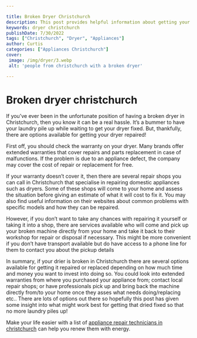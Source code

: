 ```yaml
---

title: Broken Dryer Christchurch
description: This post provides helpful information about getting your broken dryer fixed in Christchurch, so if you're looking for an easy and reliable solution, keep reading to find out more!
keywords: dryer christchurch
publishDate: 7/30/2022
tags: ["Christchurch", "Dryer", "Appliances"]
author: Curtis
categories: ["Appliances Christchurch"]
cover: 
 image: /img/dryer/3.webp
 alt: 'people from christchurch with a broken dryer'

---
```


# Broken dryer christchurch

If you’ve ever been in the unfortunate position of having a broken dryer in Christchurch, then you know it can be a real hassle. It’s a bummer to have your laundry pile up while waiting to get your dryer fixed. But, thankfully, there are options available for getting your dryer repaired! 

First off, you should check the warranty on your dryer. Many brands offer extended warranties that cover repairs and parts replacement in case of malfunctions. If the problem is due to an appliance defect, the company may cover the cost of repair or replacement for free. 

If your warranty doesn’t cover it, then there are several repair shops you can call in Christchurch that specialise in repairing domestic appliances such as dryers. Some of these shops will come to your home and assess the situation before giving an estimate of what it will cost to fix it. You may also find useful information on their websites about common problems with specific models and how they can be repaired. 

However, if you don’t want to take any chances with repairing it yourself or taking it into a shop, there are services available who will come and pick up your broken machine directly from your home and take it back to their workshop for repair or disposal if necessary. This might be more convenient if you don’t have transport available but do have access to a phone line for them to contact you about the pickup details 

In summary, if your drier is broken in Christchurch there are several options available for getting it repaired or replaced depending on how much time and money you want to invest into doing so. You could look into extended warranties from where you purchased your appliance from; contact local repair shops; or have professionals pick up and bring back the machine directly from/to your home once they asses what needs doing/replacing etc.. There are lots of options out there so hopefully this post has given some insight into what might work best for getting that dried fixed so that no more laundry piles up!

Make your life easier with a list of <a href="/pages/appliance-repair-technicians-in-christchurch/">appliance repair technicians in christchurch</a> can help you renew them with energy.